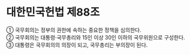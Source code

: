 # 대한민국헌법 제88조

① 국무회의는 정부의 권한에 속하는 중요한 정책을 심의한다.  
② 국무회의는 대통령·국무총리와 15인 이상 30인 이하의 국무위원으로 구성한다.  
③ 대통령은 국무회의의 의장이 되고, 국무총리는 부의장이 된다.

